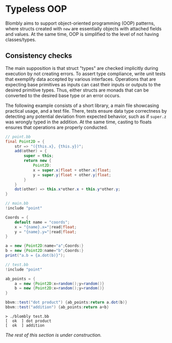 # Typeless OOP

Blombly aims to support object-oriented programming (OOP) patterns,
where structs created with `new` are essentially objects with attached fields
and values. At the same time, OOP is simplified to the level
of not having classes/types.

## Consistency checks

The main supposition is that struct "types"
are checked implicitly during execution by not creating errors.
To assert type compliance, write unit tests
that exemplify data accepted by various interfaces.
Operations that are expecting base primitives as inputs
can cast their inputs or outputs to the desired primitive types.
Thus, either structs are monads that can be converted to the desired base
type or an error occurs.

The following example consists of a short library,
a main file showcasing practical usage, and a test file.
There, tests ensure data type correctness by detecting
any potential deviation from expected behavior, such as if
`super.z` was wrongly typed in the addition. At the same 
time, casting to floats ensures that operations are properly
conducted.


```java
// point.bb
final Point2D = {
    str => "({this.x}, {this.y})";
    add(other) = {
        super = this;
        return new {
            Point2D:
            x = super.x|float + other.x|float;
            y = super.y|float + other.y|float;
        }
    }
    dot(other) => this.x*other.x + this.y*other.y;
}
```

```java
// main.bb
!include "point"

Coords = {
    default name = "coords";
    x = "{name}.x="|read|float;
    y = "{name}.y="|read|float;
}

a = new {Point2D:name="a";Coords:}
b = new {Point2D:name="b";Coords:}
print("a.b = {a.dot(b)}");
```

```java
// test.bb
!include "point"

ab_points = {
    a = new {Point2D:x=random();y=random()}
    b = new {Point2D:x=random();y=random()}
}

bbvm::test("dot product") {ab_points:return a.dot(b)}
bbvm::test("addition") {ab_points:return a+b}
```

```text
> ./blombly test.bb
[  ok  ] dot product 
[  ok  ] addition
```


*The rest of this section is under construction.*